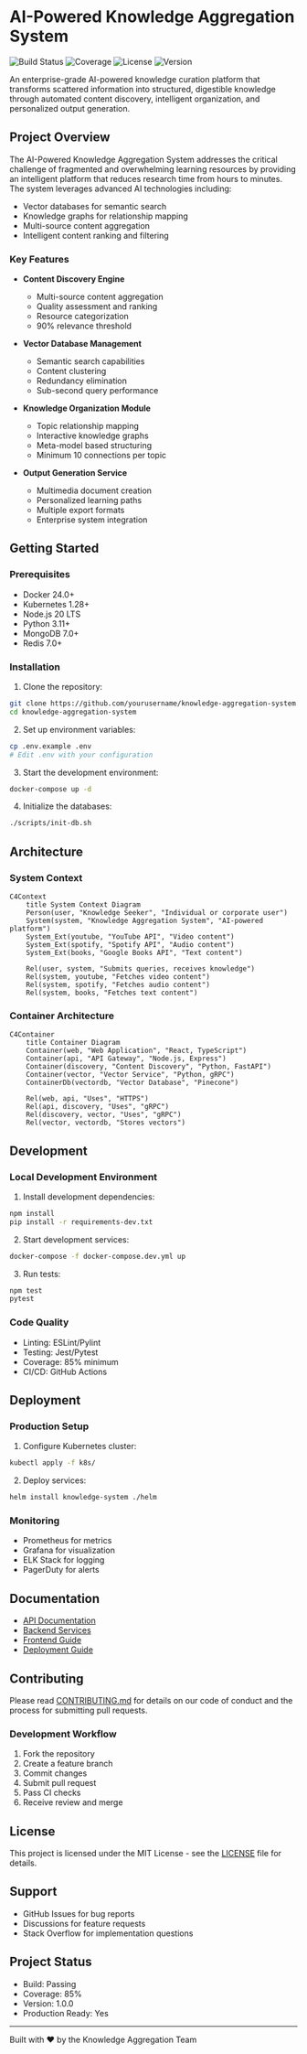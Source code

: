 # AI-Powered Knowledge Aggregation System

![Build Status](https://shields.io/badge/build-passing-brightgreen)
![Coverage](https://shields.io/badge/coverage-85%25-green)
![License](https://shields.io/badge/license-MIT-blue)
![Version](https://shields.io/badge/version-1.0.0-blue)

An enterprise-grade AI-powered knowledge curation platform that transforms scattered information into structured, digestible knowledge through automated content discovery, intelligent organization, and personalized output generation.

## Project Overview

The AI-Powered Knowledge Aggregation System addresses the critical challenge of fragmented and overwhelming learning resources by providing an intelligent platform that reduces research time from hours to minutes. The system leverages advanced AI technologies including:

- Vector databases for semantic search
- Knowledge graphs for relationship mapping
- Multi-source content aggregation
- Intelligent content ranking and filtering

### Key Features

- **Content Discovery Engine**
  - Multi-source content aggregation
  - Quality assessment and ranking
  - Resource categorization
  - 90% relevance threshold

- **Vector Database Management**
  - Semantic search capabilities
  - Content clustering
  - Redundancy elimination
  - Sub-second query performance

- **Knowledge Organization Module**
  - Topic relationship mapping
  - Interactive knowledge graphs
  - Meta-model based structuring
  - Minimum 10 connections per topic

- **Output Generation Service**
  - Multimedia document creation
  - Personalized learning paths
  - Multiple export formats
  - Enterprise system integration

## Getting Started

### Prerequisites

- Docker 24.0+
- Kubernetes 1.28+
- Node.js 20 LTS
- Python 3.11+
- MongoDB 7.0+
- Redis 7.0+

### Installation

1. Clone the repository:
```bash
git clone https://github.com/yourusername/knowledge-aggregation-system.git
cd knowledge-aggregation-system
```

2. Set up environment variables:
```bash
cp .env.example .env
# Edit .env with your configuration
```

3. Start the development environment:
```bash
docker-compose up -d
```

4. Initialize the databases:
```bash
./scripts/init-db.sh
```

## Architecture

### System Context
```mermaid
C4Context
    title System Context Diagram
    Person(user, "Knowledge Seeker", "Individual or corporate user")
    System(system, "Knowledge Aggregation System", "AI-powered platform")
    System_Ext(youtube, "YouTube API", "Video content")
    System_Ext(spotify, "Spotify API", "Audio content")
    System_Ext(books, "Google Books API", "Text content")
    
    Rel(user, system, "Submits queries, receives knowledge")
    Rel(system, youtube, "Fetches video content")
    Rel(system, spotify, "Fetches audio content")
    Rel(system, books, "Fetches text content")
```

### Container Architecture
```mermaid
C4Container
    title Container Diagram
    Container(web, "Web Application", "React, TypeScript")
    Container(api, "API Gateway", "Node.js, Express")
    Container(discovery, "Content Discovery", "Python, FastAPI")
    Container(vector, "Vector Service", "Python, gRPC")
    ContainerDb(vectordb, "Vector Database", "Pinecone")
    
    Rel(web, api, "Uses", "HTTPS")
    Rel(api, discovery, "Uses", "gRPC")
    Rel(discovery, vector, "Uses", "gRPC")
    Rel(vector, vectordb, "Stores vectors")
```

## Development

### Local Development Environment

1. Install development dependencies:
```bash
npm install
pip install -r requirements-dev.txt
```

2. Start development services:
```bash
docker-compose -f docker-compose.dev.yml up
```

3. Run tests:
```bash
npm test
pytest
```

### Code Quality

- Linting: ESLint/Pylint
- Testing: Jest/Pytest
- Coverage: 85% minimum
- CI/CD: GitHub Actions

## Deployment

### Production Setup

1. Configure Kubernetes cluster:
```bash
kubectl apply -f k8s/
```

2. Deploy services:
```bash
helm install knowledge-system ./helm
```

### Monitoring

- Prometheus for metrics
- Grafana for visualization
- ELK Stack for logging
- PagerDuty for alerts

## Documentation

- [API Documentation](./docs/api.md)
- [Backend Services](./src/backend/README.md)
- [Frontend Guide](./src/frontend/README.md)
- [Deployment Guide](./docs/deployment.md)

## Contributing

Please read [CONTRIBUTING.md](CONTRIBUTING.md) for details on our code of conduct and the process for submitting pull requests.

### Development Workflow

1. Fork the repository
2. Create a feature branch
3. Commit changes
4. Submit pull request
5. Pass CI checks
6. Receive review and merge

## License

This project is licensed under the MIT License - see the [LICENSE](LICENSE) file for details.

## Support

- GitHub Issues for bug reports
- Discussions for feature requests
- Stack Overflow for implementation questions

## Project Status

- Build: Passing
- Coverage: 85%
- Version: 1.0.0
- Production Ready: Yes

---

Built with ❤️ by the Knowledge Aggregation Team